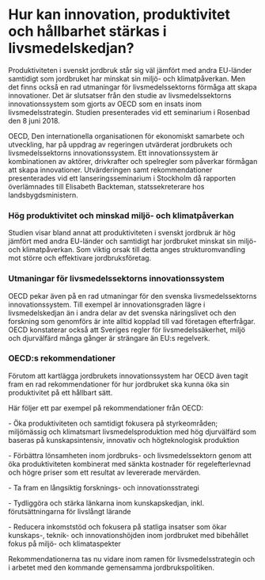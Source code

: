 # Hur kan innovation, produktivitet och hållbarhet stärkas i livsmedelskedjan?

Produktiviteten i svenskt jordbruk står sig väl jämfört med andra EU\-länder samtidigt som jordbruket har minskat sin miljö\- och klimatpåverkan. Men det finns också en rad utmaningar för livsmedelssektorns förmåga att skapa innovationer. Det är slutsatser från den studie av livsmedelssektorns innovationssystem som gjorts av OECD som en insats inom livsmedelsstrategin. Studien presenterades vid ett seminarium i Rosenbad den 8 juni 2018\.


OECD, Den internationella organisationen för ekonomiskt samarbete och utveckling, har på uppdrag av regeringen utvärderat jordbrukets och livsmedelssektorns innovationssystem. Ett innovationssystem är kombinationen av aktörer, drivkrafter och spelregler som påverkar förmågan att skapa innovationer. Utvärderingen samt rekommendationer presenterades vid ett lanseringsseminarium i Stockholm då rapporten överlämnades till Elisabeth Backteman, statssekreterare hos landsbygdsministern.

### Hög produktivitet och minskad miljö\- och klimatpåverkan

Studien visar bland annat att produktiviteten i svenskt jordbruk är hög jämfört med andra EU\-länder och samtidigt har jordbruket minskat sin miljö\- och klimatpåverkan. Som viktig orsak till detta anges strukturomvandling mot större och effektivare jordbruksföretag.

### Utmaningar för livsmedelssektorns innovationssystem

OECD pekar även på en rad utmaningar för den svenska livsmedelssektorns innovationssystem. Till exempel är innovationsgraden lägre i livsmedelskedjan än i andra delar av det svenska näringslivet och den forskning som genomförs är inte alltid kopplad till vad företagen efterfrågar. OECD konstaterar också att Sveriges regler för livsmedelssäkerhet, miljö och djurvälfärd många gånger är strängare än EU:s regelverk.

### OECD:s rekommendationer

Förutom att kartlägga jordbrukets innovationssystem har OECD även tagit fram en rad rekommendationer för hur jordbruket ska kunna öka sin produktivitet på ett hållbart sätt.

Här följer ett par exempel på rekommendationer från OECD:

\- Öka produktiviteten och samtidigt fokusera på styrkeområden; miljömässig och klimatsmart livsmedelsproduktion med hög djurvälfärd som baseras på kunskapsintensiv, innovativ och högteknologisk produktion

\- Förbättra lönsamheten inom jordbruks\- och livsmedelssektorn genom att öka produktiviteten kombinerat med sänkta kostnader för regelefterlevnad och högre priser som ett resultat av levererade mervärden.

\- Ta fram en långsiktig forsknings\- och innovationsstrategi

\- Tydliggöra och stärka länkarna inom kunskapskedjan, inkl. förutsättningarna för livslångt lärande

\- Reducera inkomststöd och fokusera på statliga insatser som ökar kunskaps\-, teknik\- och innovationshöjden inom jordbruket med bibehållet fokus på miljö\- och klimataspekter

Rekommendationerna tas nu vidare inom ramen för livsmedelsstrategin och i arbetet med den kommande gemensamma jordbrukspolitiken.

